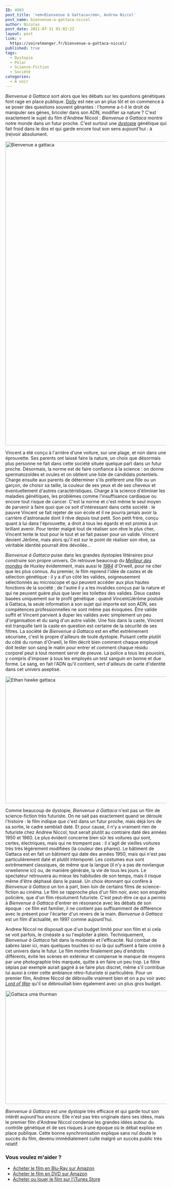 ```yaml
---
ID: 4993
post_title: '<em>Bienvenue à Gattaca</em>, Andrew Niccol'
post_name: bienvenue-a-gattaca-niccol
author: Nicolas
post_date: 2011-07-31 01:02:22
layout: post
link: >
  https://voiretmanger.fr/bienvenue-a-gattaca-niccol/
published: true
tags:
  - Dystopie
  - Polar
  - Science-Fiction
  - Société
categories:
  - À voir
---
```

<em>Bienvenue à Gattaca</em> sort alors que les débats sur les questions génétiques font rage en place publique. <a href="http://fr.wikipedia.org/wiki/Dolly_(brebis)">Dolly</a> est née un an plus tôt et on commence à se poser des questions souvent gênantes : l'homme a-t-il le droit de manipuler ses gènes, bricoler dans son ADN, modifier sa nature ? C'est exactement le sujet du film d'Andrew Nicool : <em>Bienvenue à Gattaca</em> montre notre monde dans un futur proche. C'est surtout une <a href="http://fr.wikipedia.org/wiki/Dystopie">dystopie</a> génétique qui fait froid dans le dos et qui garde encore tout son sens aujourd'hui : à (re)voir absolument.

<a href="http://www.allocine.fr/film/fichefilm_gen_cfilm=17079.html"><img class="aligncenter" style="border-style: initial; border-color: initial; border-width: 0px;" src="https://voiretmanger.fr/wp-content/uploads/2011/07/bienvenue-a-gattaca.jpg" alt="Bienvenue a gattaca" width="690" height="950" border="0" /></a>

Vincent a été conçu à l'arrière d'une voiture, sur une plage, et non dans une éprouvette. Ses parents ont laissé faire la nature, un choix que désormais plus personne ne fait dans cette société située quelque part dans un futur proche. Désormais, la norme est de faire confiance à la science : on donne spermatozoïdes et ovules et on obtient une liste de candidats potentiels. Charge ensuite aux parents de déterminer s'ils préfèrent une fille ou un garçon, de choisir sa taille, la couleur de ses yeux et de ses cheveux et éventuellement d'autres caractéristiques. Charge à la science d'éliminer les maladies génétiques, les problèmes comme l'insuffisance cardiaque ou encore tout risque de cancer. C'est la norme et c'est même le seul moyen de parvenir à faire quoi que ce soit d'intéressant dans cette société : le pauvre Vincent se fait rejeter de son école et il ne pourra jamais avoir la carrière d'astronaute dont il rêve depuis tout petit. Son petit frère, conçu quant à lui dans l'éprouvette, a droit à tous les égards et est promis à un brillant avenir. Pour tenter malgré tout de réaliser son rêve le plus cher, Vincent tente le tout pour le tout et se fait passer pour un valide. Vincent devient Jérôme, mais alors qu'il est sur le point de réaliser son rêve, sa véritable identité pourrait être dévoilée…

<em>Bienvenue à Gattaca</em> puise dans les grandes dystopies littéraires pour construire son propre univers. On retrouve beaucoup du <em><a href="http://fr.wikipedia.org/wiki/Le_Meilleur_des_mondes">Meilleur des mondes</a></em> de Huxley évidemment, mais aussi le <em><a href="http://fr.wikipedia.org/wiki/1984_(roman)">1984</a></em> d'Orwell, pour ne citer que les plus connus. Au premier, le film reprend l'idée de castes et de sélection génétique : il y a d'un côté les valides, soigneusement sélectionnés au microscope et qui peuvent accéder aux plus hautes fonctions de la société ; de l'autre il y a les invalides conçus par la nature et qui ne peuvent guère plus que laver les toilettes des valides. Deux castes basées uniquement sur le profil génétique : quand Vincent/Jérôme postule à Gattaca, la seule information à son sujet qui importe est son ADN, ses compétences professionnelles ne sont même pas évoquées. Être valide suffit et Vincent parvient à duper les valides avec simplement un peu d'organisation et du sang d'un autre valide. Une fois dans la caste, Vincent est tranquille tant la caste en question est certaine de la sécurité de ses filtres. La société de <em>Bienvenue à Gattaca</em> est en effet extrêmement sécurisée, c'est le propre d'ailleurs de toute dystopie. Puisant cette plutôt du côté du roman d'Orwell, le film décrit bien comment chaque employé doit tester son sang le matin pour entrer et comment chaque résidu corporel peut à tout moment servir de preuve. La police a tous les pouvoirs, y compris d'imposer à tous les employés un test sanguin en bonne et due forme. Le sang, en fait l'ADN qu'il contient, sert d'ailleurs de carte d'identité dans cet univers aseptisé.

<img class="aligncenter" style="border-style: initial; border-color: initial; border-width: 0px;" src="https://voiretmanger.fr/wp-content/uploads/2011/07/ethan-hawke-gattaca.jpg" alt="Ethan hawke gattaca" width="690" height="396" border="0" />

Comme beaucoup de dystopie, <em>Bienvenue à Gattaca</em> n'est pas un film de science-fiction très futuriste. On ne sait pas exactement quand se déroule l'histoire : le film indique que c'est dans un futur proche, mais déjà lors de sa sortie, le cadre semblait daté. Et pour cause, il n'y a vraiment rien de futuriste chez Andrew Niccol, tout serait plutôt au contraire daté des années 1950 et 1960. Le plus évident concerne bien sûr les voitures qui sont, certes, électriques, mais qui ne trompent pas : il s'agit de vieilles voitures très très légèrement modifiées (la couleur des phares). Le bâtiment de Gattaca est en fait un bâtiment qui date des années 1950, mais qui n'est pas particulièrement daté et plutôt intemporel. Les costumes eux sont extrêmement classiques, de même que la langue (il n'y a pas de novlangue orwelienne ici) ou, de manière générale, la vie de tous les jours. Le spectateur retrouvera au mieux les habitudes de son temps, mais il risque même d'être déphasé dans le passé. Un choix étonnant qui confère à <em>Bienvenue à Gattaca</em> un ton à part, bien loin de certains films de science-fiction au cinéma. Le film se rapproche plus d'un film noir, avec son enquête policière, que d'un film résolument futuriste. C'est peut-être ce qui a permis à <em>Bienvenue à Gattaca</em> d'entrer en résonance avec les débats de son époque : ce film est familier, il ne contient pas suffisamment de différence avec le présent pour l'écarter d'un revers de la main. <em>Bienvenue à Gattaca</em> est un film d'actualité, en 1997 comme aujourd'hui.

Andrew Niccol ne disposait que d'un budget limité pour son film et si cela se voit parfois, le cinéaste a su l'exploiter à plein. Techniquement, <em>Bienvenue à Gattaca</em> fait dans la modestie et l'efficacité. Nul combat de sabres laser ici, mais quelques touches ici ou là qui suffisent à faire croire à cet univers dans le futur. Le film montre finalement peu d'endroits différents, évite les scènes en extérieur et compense le manque de moyens par une photographie très marquée, quitte à en faire un peu trop. Le filtre sépias par exemple aurait gagné à se faire plus discret, même s'il contribue lui aussi à créer cette ambiance rétro-futuriste si particulière. Pour un premier film, Andrew Niccol de débrouille vraiment bien et on a pu voir avec <em><a href="https://voiretmanger.fr/lord-of-war-niccol/" title="Lord of War, Andrew Niccol">Lord of War</a></em> qu'il se débrouillait bien également avec un plus gros budget.

<img class="aligncenter" style="border-style: initial; border-color: initial; border-width: 0px;" src="https://voiretmanger.fr/wp-content/uploads/2011/07/gattaca-uma-thurman.jpg" alt="Gattaca uma thurman" width="690" height="354" border="0" />

<em>Bienvenue à Gattaca</em> est une dystopie très efficace et qui garde tout son intérêt aujourd'hui encore. Elle n'est pas très originale dans ses idées, mais le premier film d'Andrew Niccol condense les grandes idées autour du contrôle génétique et de ses risques à une époque où le débat explose en place publique. Cette bonne synchronisation explique sans nul doute le succès du film, devenu immédiatement culte malgré un succès public très relatif.

<div class="amazon">
<h3>Vous voulez m'aider ?</h3>
<ul>
	<li><a href="http://www.amazon.fr/gp/product/B0014SM9ZQ/ref=as_li_ss_tl?ie=UTF8&tag=leblogdenic07-21&linkCode=as2&camp=1642&creative=19458&creativeASIN=B0014SM9ZQ">Acheter le film en Blu-Ray sur Amazon</a></li>
	<li><a href="http://www.amazon.fr/gp/product/B0012DACEI/ref=as_li_ss_tl?ie=UTF8&tag=leblogdenic07-21&linkCode=as2&camp=1642&creative=19458&creativeASIN=B0012DACEI">Acheter le film en DVD sur Amazon</a></li>
	<li><a href="http://itunes.apple.com/fr/movie/bienvenue-a-gattaca/id369305898">Acheter ou louer le film sur l'iTunes Store</a></li>
</ul>
</div>